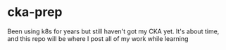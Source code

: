 # cka-prep
Been using k8s for years but still haven't got my CKA yet. It's about time, and this repo will be where I post all of my work while learning
